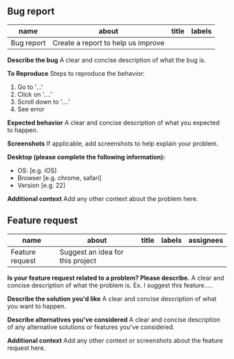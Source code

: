 ## Bug report

| name | about | title | labels |
| --- | --- |--- | --- |
| Bug report | Create a report to help us improve	 | |  |  |

**Describe the bug**
A clear and concise description of what the bug is.

**To Reproduce**
Steps to reproduce the behavior:
1. Go to '...'
2. Click on '....'
3. Scroll down to '....'
4. See error

**Expected behavior**
A clear and concise description of what you expected to happen.

**Screenshots**
If applicable, add screenshots to help explain your problem.

**Desktop (please complete the following information):**
 - OS: [e.g. iOS]
 - Browser [e.g. chrome, safari]
 - Version [e.g. 22]

**Additional context**
Add any other context about the problem here.

## Feature request

| name | about | title | labels | assignees |
| --- | --- |--- | --- | --- |
| Feature request | Suggest an idea for this project	 | |  |  |


**Is your feature request related to a problem? Please describe.**
A clear and concise description of what the problem is. Ex. I suggest this feature.....

**Describe the solution you'd like**
A clear and concise description of what you want to happen.

**Describe alternatives you've considered**
A clear and concise description of any alternative solutions or features you've considered.

**Additional context**
Add any other context or screenshots about the feature request here.
